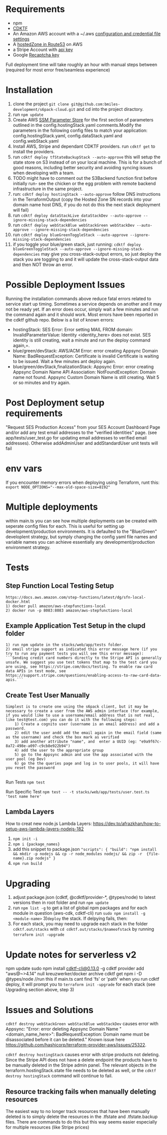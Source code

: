 

# Requirements
* npm
* [CDKTF](https://learn.hashicorp.com/tutorials/terraform/cdktf-install)
* An Amazon AWS account with a ~/.aws [configuration and credential file settings](https://docs.aws.amazon.com/cli/latest/userguide/cli-configure-files.html)
* A [hostedZone in Route53](https://us-east-1.console.aws.amazon.com/route53/v2/hostedzones) on AWS 
* a Stripe Account with [api key](https://stripe.com/docs/development/get-started#initial-setup)
* Google [Recaptcha key](https://www.google.com/recaptcha/admin/site)

Full deployment time will take roughly an hour with manual steps between (required for most error free/seamless experience)
    
# Installation
 1) clone the project ```git clone git@github.com:bmiles-development/s6pack-cloud.git``` and cd into the project diractory.
 2) run ```npm update```
 3) Create AWS [SSM Parameter Store](https://us-east-1.console.aws.amazon.com/systems-manager/parameters) for the first section of parameters outlined in the config.hostingStack.yaml comments.Modify the parameters in the following config files to match your application: config.hostingStack.yaml, config.dataStack.yaml and config.webStack.yaml
 4) Install AWS, Stripe and dependant CDKTF providers. run ```cdktf get``` to install the providers.
 5) run ```cdktf deploy tfStateBackupStack --auto-approve``` this will setup the state store on S3 instead of on your local machine. This is for a bunch of good reasons, including better security and avoiding syncing issues when developing with a team.
 6) TODO might have to comment out the S3Backend function first before initially run- see the chicken or the egg problem with remote backend infrastructure in the same project.
 7) run: ```cdktf deploy hostingStack --auto-approve``` follow DNS instructions in the TerraformOutput (copy the Hosted Zone SN records into your domain name host DNS, if you do not do this the next stack deployment will fail)
 8) run ```cdktf deploy dataStackLive dataStackDev --auto-approve --ignore-missing-stack-dependencies```
 9) run ```cdktf deploy webStackBlue webStackGreen webStackDev --auto-approve --ignore-missing-stack-dependencies``` 
 10) run ```cdktf deploy blueGreenToggleStack --auto-approve --ignore-missing-stack-dependencies```
 11) if you toggle your blue/green stack, just running: ```cdktf deploy blueGreenToggleStack --auto-approve --ignore-missing-stack-dependencies``` may give you cross-stack-output errors, so just deploy the stack you are toggling to and it will update the cross-stack-output data and then NOT throw an error.  


# Possible Deployment Issues
Running the installation commands above reduce fatal errors related to service start up timing. Sometimes a service depends on another and it may not be ready yet. If an error does occur, simply wait a few minutes and run the command again and it should work. Most errors have been reported in the cdktf github repo. Below is a list of known errors:
- hostingStack: SES Error: Error setting MAIL FROM domain: InvalidParameterValue: Identity <identity_here> does not exist.
    SES identity is still creating, wait a minute and run the deploy command again,=.
- blue/green/devStack: AWS/ACM Error: error creating Appsync Domain Name: BadRequestException: Certificate is invalid
    Certificate is waiting to be issued. Wait a few minutes ant deploy again.
- blue/green/devStack,finalizationStack: Appsync Error: error creating Appsync Domain Name API Association: NotFoundException: Domain name not found.
    Appsync Custom Domain Name is still creating. Wait 5 or so minutes and try again.

# Post Deployment setup requirements
"Request SES Production Access" from your SES Account Dashboard Page and/or add any test email addresses to the "verified identities" page. (see app/tests/user_test.go for updating email addresses to verified email addresses). Otherwise addAdminUser and addStandardUser unit tests will fail
    
# env vars
If you encounter memory errors when deploying using Terraform, runt this:
```export NODE_OPTIONS="--max-old-space-size=8192"```

# Multiple deployments
within main.ts you can see how multiple deployments can be created with seperate config files for each. This is useful for setting up development/production environments. It is defaulted to the "Blue/Green" developlent strategy, but symply changing the config yaml file names and variable names you can achieve essentially any development/production environment strategy.

# Tests

## Step Function Local Testing Setup
    https://docs.aws.amazon.com/step-functions/latest/dg/sfn-local-docker.html
    1) docker pull amazon/aws-stepfunctions-local
    2) docker run -p 8083:8083 amazon/aws-stepfunctions-local

## Example Application Test Setup in the clupd folder
    1) run npm update in the stacks/web/app/tests folder.
    2) email stripe support as indicated this error message here (if you try to run any payment tests you will see this error message):  ```Sending credit card numbers directly to the Stripe API is generally unsafe. We suggest you use test tokens that map to the test card you are using, see https://stripe.com/docs/testing. To enable raw card data APIs in test mode, see https://support.stripe.com/questions/enabling-access-to-raw-card-data-apis.```

## Create Test User Manually 
    Simplest is to create one using the s6pack client, but it may be necessary to create a user from the AWS admin interface (for example, if you would like to use a username/email address that is not real, like test@test.com) you can do it with the following steps:
        1) Create a cognito user (username is an email address) and add a password.
        2) edit the user andd add the email again in the email field (same as the username) and check the box mark as verified
        3) add another attribute "name", and  enter a UUID (eg: "e9a9f67c-8a72-498e-a097-c9cb8e922b94")
        4) add the user to the appropriate group
        5) go to the Appsync admin and use the app associated with the user pool (eg Dev)
        6) go the the queries page and log in to user pools, it will have you reset the password
##

Run Tests
```npm test```

Run Specific Test
```npm test -- -t stacks/web/app/tests/user.test.ts 'test name here' ```


## Lambda Layers
How to creat new node.js Lambda Layers:
https://dev.to/afrazkhan/how-to-setup-aws-lambda-layers-nodejs-182


1) ```npm init -i```
2) ```npm i {package_names}```
3)  add this snippet to package.json ```"scripts": {
        "build": "npm install && mkdir -p nodejs && cp -r node_modules nodejs/ && zip -r  {file-name}.zip nodejs"
    }```
4) ```npm run build```


# Upgrading
1) adjust package.json (cdktf, @cdktf/provider-*, @types/node) to latest versions then in root folder and run ```npm update```
2) run ```npm list -g``` to get a list of global npm packages and for each module in question (aws-cdk, cdktf-cli) run ```sudo npm install -g <module-name>```
3)```deploy``` the stack. If delpying fails, then:
4) For each stack, you may need to upgrade each stack in the folder ```cdktf.out/stacks``` with ```cd cdktf.out/stacks/$nameofstack``` by running ```terraform init -upgrade```

# Update notes for serverless v2
npm update
sudo npm install cdktf-cli@0.13.0 -g
cdktf provider add "aws@~>4.14" null kreuzwerker/docker archive
cdktf get
npm i -D @types/node //run this if main.ts cant find 'fs' or 'path'
when you run cdktf deploy, it will prompt you to ```terraform init -upgrade``` for each stack (see Upgrading section above, step 3)

# Issues and Solutions

```cdktf destroy webStackGreen webStackBlue webStackDev``` causes error with Appsync: "Error: error deleting Appsync Domain Name "<domain_name_here>": BadRequestException: Domain name must be disassociated before it can be deleted." Known issue here https://github.com/hashicorp/terraform-provider-aws/issues/25322. 

```cdktf destroy hostingStack``` causes error with stripe products not deleting. Since the Stripe API does not have a delete endpoint the products have to be manually deleted in the Stripe admin panel. The relevant objects in the terraform.hostingStack.state file needs to be deleted as well, or the ```cdktf destroy hostingStack``` command will continue to fail.

## Resource tracking fails when manually deleting resources
The easiest way to no longer track resources that have been manually deleted is to simply delete the resources in the .tfstate and .tfstate.backup files. There are commands to do this but this way seems easier especially for multiple resources (like Stripe prices)
